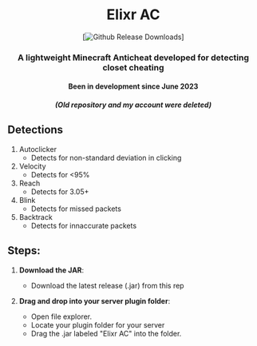 <div align="center">
  
# Elixr AC
[![Github Release Downloads](https://img.shields.io/github/downloads/:user/https%3A%2F%2Fgithub.com%2Fmihirj07%2Felixr/total
)]

### A lightweight Minecraft Anticheat developed for detecting closet cheating
#### Been in development since June 2023
##### (Old repository and my account were deleted)

</div>

## Detections
 1. Autoclicker
    - Detects for non-standard deviation in clicking
 2. Velocity
    - Detects for <95% 
 3. Reach
    - Detects for 3.05+
 4. Blink
    - Detects for missed packets
 5. Backtrack
    - Detects for innaccurate packets

## Steps:
1. **Download the JAR**:
   - Download the latest release (.jar) from this rep

2. **Drag and drop into your server plugin folder**:
   - Open file explorer.
   - Locate your plugin folder for your server 
   - Drag the .jar labeled "Elixr AC" into the folder.

